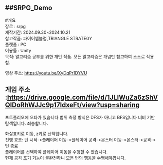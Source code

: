##SRPG_Demo
--
#개요  
장르 : srpg  
제작기간: 2024.09.30~2024.10.21  
참고작품: 파이어엠블럼,TRIANGLE STRATEGY   
플랫폼 : PC  
이용툴 : Unity   
목적: 알고리즘 공부를 위한 개인 작품. 모든 알고리즘은 개념만 참고하여 스스로 적용함.  

영상 주소: <https://youtu.be/XyDqPr1DYVU>  


게임 주소 :<https://drive.google.com/file/d/1JLIWuZa6zShVQIDoRhWJJc9p17ldxeFt/view?usp=sharing>  
---
포트폴리오에 오타가 있습니다 범위 측정 방식은 DFS가 아니고 BFS입니다 너비 기반 탐색입니다. 죄송합니다.   

화살표키로 이동, z키로 선택입니다.  
진행 흐름: 턴 시작->플레이어 이동->플레이어 공격->몬스터 이동->몬스터->공격->턴 종료  
플레이어를 선택하여 플레이어 이동을 수행할 수 있습니다.  
현재 공격 포기 기능이 불완전하니 모든 턴의 행동을 수행해야합니다.  
